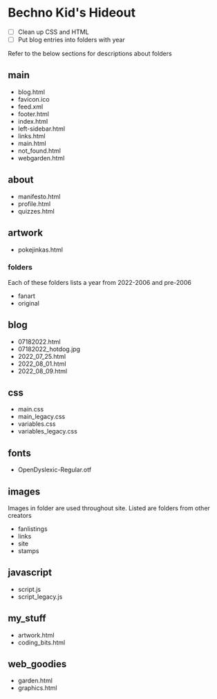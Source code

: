 # Bechno Kid's Hideout

 - [ ] Clean up CSS and HTML
 - [ ] Put blog entries into folders with year

Refer to the below sections for descriptions about folders

## main
- blog.html
- favicon.ico
- feed.xml
- footer.html
- index.html
- left-sidebar.html
- links.html
- main.html
- not_found.html
- webgarden.html

## about
 - manifesto.html
 - profile.html
 - quizzes.html

## artwork
- pokejinkas.html
### folders
Each of these folders lists a year from 2022-2006 and pre-2006
- fanart
- original

##  blog

- 07182022.html
- 07182022_hotdog.jpg
- 2022_07_25.html
- 2022_08_01.html
- 2022_08_09.html

## css

- main.css
- main_legacy.css
- variables.css
- variables_legacy.css

## fonts

- OpenDyslexic-Regular.otf

## images
Images in folder are used throughout site. Listed are folders from other creators
- fanlistings
- links
- site
- stamps

## javascript
- script.js
- script_legacy.js

## my_stuff
- artwork.html
- coding_bits.html

## web_goodies
- garden.html
- graphics.html
